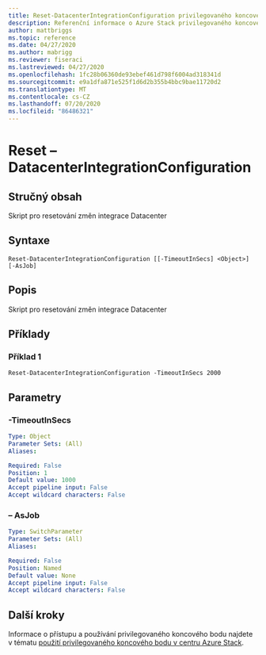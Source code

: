 ```yaml
---
title: Reset-DatacenterIntegrationConfiguration privilegovaného koncového bodu pro centrum Azure Stack
description: Referenční informace o Azure Stack privilegovaného koncového bodu prostředí PowerShell a resetování – DatacenterIntegrationConfiguration
author: mattbriggs
ms.topic: reference
ms.date: 04/27/2020
ms.author: mabrigg
ms.reviewer: fiseraci
ms.lastreviewed: 04/27/2020
ms.openlocfilehash: 1fc28b06360de93ebef461d798f6004ad318341d
ms.sourcegitcommit: e9a1dfa871e525f1d6d2b355b4bbc9bae11720d2
ms.translationtype: MT
ms.contentlocale: cs-CZ
ms.lasthandoff: 07/20/2020
ms.locfileid: "86486321"
---
```

# <a name="reset-datacenterintegrationconfiguration"></a>Reset – DatacenterIntegrationConfiguration

## <a name="synopsis"></a>Stručný obsah
Skript pro resetování změn integrace Datacenter

## <a name="syntax"></a>Syntaxe

```
Reset-DatacenterIntegrationConfiguration [[-TimeoutInSecs] <Object>] [-AsJob]
```

## <a name="description"></a>Popis
Skript pro resetování změn integrace Datacenter

## <a name="examples"></a>Příklady

### <a name="example-1"></a>Příklad 1
```
Reset-DatacenterIntegrationConfiguration -TimeoutInSecs 2000
```

## <a name="parameters"></a>Parametry

### <a name="-timeoutinsecs"></a>-TimeoutInSecs
 

```yaml
Type: Object
Parameter Sets: (All)
Aliases:

Required: False
Position: 1
Default value: 1000
Accept pipeline input: False
Accept wildcard characters: False
```

### <a name="-asjob"></a>– AsJob


```yaml
Type: SwitchParameter
Parameter Sets: (All)
Aliases:

Required: False
Position: Named
Default value: None
Accept pipeline input: False
Accept wildcard characters: False
```

## <a name="next-steps"></a>Další kroky

Informace o přístupu a používání privilegovaného koncového bodu najdete v tématu [použití privilegovaného koncového bodu v centru Azure Stack](../../operator/azure-stack-privileged-endpoint.md).

